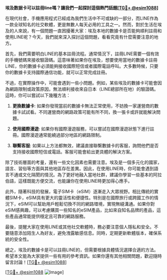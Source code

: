 **埃及数据卡可以註冊line嗎？讓我們一起探討這個熱門話題[[TG💪+ @esim1088](https://t.me/s/esim1088)]**

在現代社會，手機應用程式已經成為我們生活中不可或缺的一部分，而LINE作為一款全球知名的社交軟體，更是無數人每天必用的工具之一。然而，對於生活在埃及的人來說，有一個問題一直困擾著大家：埃及本地的數據卡是否能夠順利註冊和使用LINE呢？今天，我們就來深入探討這個問題，看看究竟有什麼需要注意的地方。

首先，我們需要明白LINE的基本註冊流程。通常情況下，註冊LINE需要一個有效的手機號碼來接收驗證碼。這意味著如果你在埃及，想要使用當地的數據卡註冊LINE，你的數據卡必須能夠接收國際短信或者國際電話呼叫。大多數時候，只要你的數據卡支持國際通信功能，就可以正常完成註冊。

不過，在實際操作中，可能會遇到一些小問題。例如，某些埃及的數據卡可能會因為網路限制或政策原因，無法順利接收來自日本（LINE總部所在地）的驗證碼。這時，你可以嘗試以下幾種方法：

1. **更換數據卡**: 如果你發現當前的數據卡無法正常使用，不妨換一家運營商的數據卡試試看。不同運營商的網路政策可能有所不同，換一張卡或許就能解決問題。

2. **使用國際漫遊**: 如果你有國際漫遊服務，可以嘗試在國際漫遊狀態下進行註冊。國際漫遊通常能繞過部分地區的網路限制。

3. **聯繫客服**: 如果以上方法都無效，建議直接聯繫數據卡的客服，詢問他們是否支持接收國際短信或電話。客服可能會給出更具體的解決方案。

除了技術層面的考量，還有一些文化因素也需要注意。埃及是一個多元化的國家，語言、習俗等方面與其他地區存在差異。因此，在使用LINE時，你可能會遇到語言不通或文化隔閡的情況。為了更好地融入當地社群，建議你學習一些基本的阿拉伯語，這樣既能方便交流，也能讓你在使用LINE時更加得心應手。

此外，隨著科技的發展，電子SIM卡（eSIM）逐漸走入大眾視野。相比傳統的實體SIM卡，eSIM具有更大的靈活性和便捷性。特別是在國際旅行或跨國工作的情況下，eSIM可以幫助用戶輕鬆切換不同的網路環境，實現無縫溝通。如果你對eSIM感興趣，可以考慮購買一些知名的eSIM產品，比如來自知名品牌的產品，這些產品通常能提供穩定且可靠的網路服務。

最後，提醒大家在使用LINE或其他社交軟體時，務必要注意個人隱私和安全。不要隨意添加陌生人為好友，避免洩露敏感信息。同時，定期更新軟體版本，確保系統的安全性。

總之，埃及的數據卡是可以註冊LINE的，但需要根據具體情況選擇合適的方法。希望本文能為大家提供一些有用的參考資訊。如果你還有其他相關問題，歡迎隨時留言討論！[[TG💪+ @esim1088](https://t.me/s/esim1088)]

[[TG💪+ @esim1088](https://t.me/s/esim1088) ![Image](https://i.postimg.cc/4NQfJmqS/Snipaste-2025-05-13-00-14-12.png)]